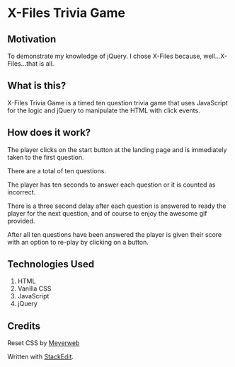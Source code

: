# X-Files Trivia Game

## Motivation
To demonstrate my knowledge of jQuery. 
I chose X-Files because, well...X-Files...that is all.
## What is this?
X-Files Trivia Game is a timed ten question trivia game that uses JavaScript for the logic and jQuery to manipulate the HTML with click events. 
## How does it work?
The player clicks on the start button at the landing page and is immediately taken to the first question.

There are a total of ten questions.

The player has ten seconds to answer each question or it is counted as incorrect.

There is a three second delay after each  question is answered to ready the player for the next question, and of course to enjoy the awesome gif provided.

After all ten questions have been answered the player is given their score with an option to re-play by clicking on a button.

## Technologies Used

1. HTML
2. Vanilla CSS
3. JavaScript
4. jQuery

## Credits
Reset CSS by [Meyerweb](http://meyerweb.com/eric/tools/css/reset/)

Written with [StackEdit](https://stackedit.io/).